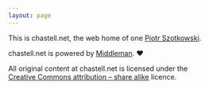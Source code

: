 ```yaml
---
layout: page
---
```


This is <span class='chastell-net'>chastell.net</span>, the web
home of one [Piotr Szotkowski](mailto:chastell@chastell.net).

<span class='chastell-net'>chastell.net</span> is
powered by [Middleman](http://middlemanapp.com). ♥

All original content at <span class='chastell-net'>chastell.net</span>
is licensed under the<br />[Creative Commons attribution – share
alike](http://creativecommons.org/licenses/by-sa/4.0/) licence.
